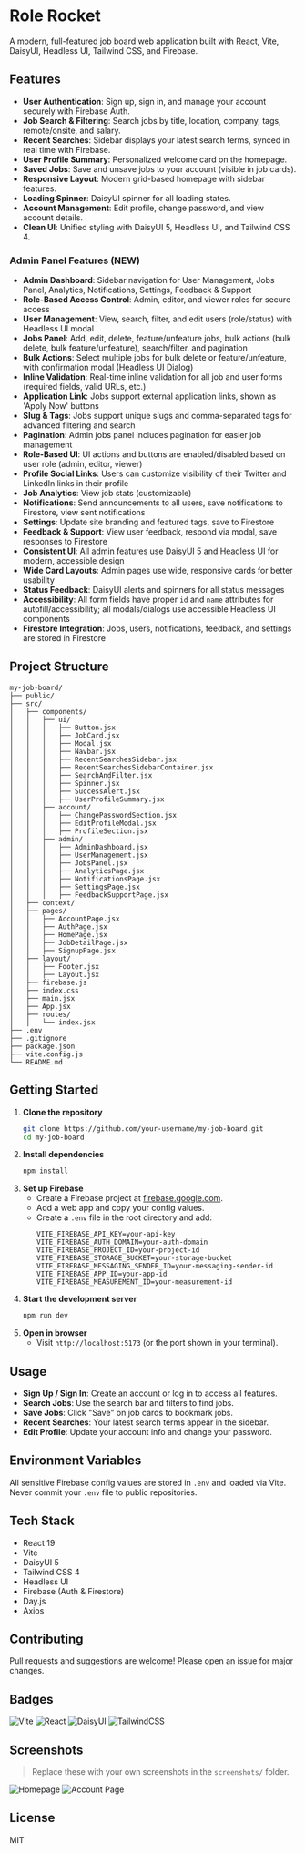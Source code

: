 # Role Rocket

A modern, full-featured job board web application built with React, Vite, DaisyUI, Headless UI, Tailwind CSS, and Firebase.

## Features

- **User Authentication**: Sign up, sign in, and manage your account securely with Firebase Auth.
- **Job Search & Filtering**: Search jobs by title, location, company, tags, remote/onsite, and salary.
- **Recent Searches**: Sidebar displays your latest search terms, synced in real time with Firebase.
- **User Profile Summary**: Personalized welcome card on the homepage.
- **Saved Jobs**: Save and unsave jobs to your account (visible in job cards).
- **Responsive Layout**: Modern grid-based homepage with sidebar features.
- **Loading Spinner**: DaisyUI spinner for all loading states.
- **Account Management**: Edit profile, change password, and view account details.
- **Clean UI**: Unified styling with DaisyUI 5, Headless UI, and Tailwind CSS 4.

### Admin Panel Features (NEW)

- **Admin Dashboard**: Sidebar navigation for User Management, Jobs Panel, Analytics, Notifications, Settings, Feedback & Support
- **Role-Based Access Control**: Admin, editor, and viewer roles for secure access
- **User Management**: View, search, filter, and edit users (role/status) with Headless UI modal
- **Jobs Panel**: Add, edit, delete, feature/unfeature jobs, bulk actions (bulk delete, bulk feature/unfeature), search/filter, and pagination
- **Bulk Actions**: Select multiple jobs for bulk delete or feature/unfeature, with confirmation modal (Headless UI Dialog)
- **Inline Validation**: Real-time inline validation for all job and user forms (required fields, valid URLs, etc.)
- **Application Link**: Jobs support external application links, shown as 'Apply Now' buttons
- **Slug & Tags**: Jobs support unique slugs and comma-separated tags for advanced filtering and search
- **Pagination**: Admin jobs panel includes pagination for easier job management
- **Role-Based UI**: UI actions and buttons are enabled/disabled based on user role (admin, editor, viewer)
- **Profile Social Links**: Users can customize visibility of their Twitter and LinkedIn links in their profile
- **Job Analytics**: View job stats (customizable)
- **Notifications**: Send announcements to all users, save notifications to Firestore, view sent notifications
- **Settings**: Update site branding and featured tags, save to Firestore
- **Feedback & Support**: View user feedback, respond via modal, save responses to Firestore
- **Consistent UI**: All admin features use DaisyUI 5 and Headless UI for modern, accessible design
- **Wide Card Layouts**: Admin pages use wide, responsive cards for better usability
- **Status Feedback**: DaisyUI alerts and spinners for all status messages
- **Accessibility**: All form fields have proper `id` and `name` attributes for autofill/accessibility; all modals/dialogs use accessible Headless UI components
- **Firestore Integration**: Jobs, users, notifications, feedback, and settings are stored in Firestore

## Project Structure

```
my-job-board/
├── public/
├── src/
│   ├── components/
│   │   ├── ui/
│   │   │   ├── Button.jsx
│   │   │   ├── JobCard.jsx
│   │   │   ├── Modal.jsx
│   │   │   ├── Navbar.jsx
│   │   │   ├── RecentSearchesSidebar.jsx
│   │   │   ├── RecentSearchesSidebarContainer.jsx
│   │   │   ├── SearchAndFilter.jsx
│   │   │   ├── Spinner.jsx
│   │   │   ├── SuccessAlert.jsx
│   │   │   ├── UserProfileSummary.jsx
│   │   ├── account/
│   │   │   ├── ChangePasswordSection.jsx
│   │   │   ├── EditProfileModal.jsx
│   │   │   ├── ProfileSection.jsx
│   │   ├── admin/
│   │   │   ├── AdminDashboard.jsx
│   │   │   ├── UserManagement.jsx
│   │   │   ├── JobsPanel.jsx
│   │   │   ├── AnalyticsPage.jsx
│   │   │   ├── NotificationsPage.jsx
│   │   │   ├── SettingsPage.jsx
│   │   │   ├── FeedbackSupportPage.jsx
│   ├── context/
│   ├── pages/
│   │   ├── AccountPage.jsx
│   │   ├── AuthPage.jsx
│   │   ├── HomePage.jsx
│   │   ├── JobDetailPage.jsx
│   │   ├── SignupPage.jsx
│   ├── layout/
│   │   ├── Footer.jsx
│   │   ├── Layout.jsx
│   ├── firebase.js
│   ├── index.css
│   ├── main.jsx
│   ├── App.jsx
│   ├── routes/
│   │   └── index.jsx
├── .env
├── .gitignore
├── package.json
├── vite.config.js
└── README.md
```

## Getting Started

1. **Clone the repository**
	```bash
	git clone https://github.com/your-username/my-job-board.git
	cd my-job-board
	```
2. **Install dependencies**
	```bash
	npm install
	```
3. **Set up Firebase**
	- Create a Firebase project at [firebase.google.com](https://firebase.google.com/).
	- Add a web app and copy your config values.
	- Create a `.env` file in the root directory and add:
	  ```env
	  VITE_FIREBASE_API_KEY=your-api-key
	  VITE_FIREBASE_AUTH_DOMAIN=your-auth-domain
	  VITE_FIREBASE_PROJECT_ID=your-project-id
	  VITE_FIREBASE_STORAGE_BUCKET=your-storage-bucket
	  VITE_FIREBASE_MESSAGING_SENDER_ID=your-messaging-sender-id
	  VITE_FIREBASE_APP_ID=your-app-id
	  VITE_FIREBASE_MEASUREMENT_ID=your-measurement-id
	  ```
4. **Start the development server**
	```bash
	npm run dev
	```
5. **Open in browser**
	- Visit `http://localhost:5173` (or the port shown in your terminal).

## Usage

- **Sign Up / Sign In**: Create an account or log in to access all features.
- **Search Jobs**: Use the search bar and filters to find jobs.
- **Save Jobs**: Click "Save" on job cards to bookmark jobs.
- **Recent Searches**: Your latest search terms appear in the sidebar.
- **Edit Profile**: Update your account info and change your password.

## Environment Variables

All sensitive Firebase config values are stored in `.env` and loaded via Vite. Never commit your `.env` file to public repositories.

## Tech Stack

- React 19
- Vite
- DaisyUI 5
- Tailwind CSS 4
- Headless UI
- Firebase (Auth & Firestore)
- Day.js
- Axios

## Contributing

Pull requests and suggestions are welcome! Please open an issue for major changes.

## Badges

![Vite](https://img.shields.io/badge/vite-4.1.2-blue)
![React](https://img.shields.io/badge/react-19.1.1-blue)
![DaisyUI](https://img.shields.io/badge/daisyui-5.0.50-yellow)
![TailwindCSS](https://img.shields.io/badge/tailwindcss-4.1.12-blue)

## Screenshots

> Replace these with your own screenshots in the `screenshots/` folder.

![Homepage](screenshots/homepage.png)
![Account Page](screenshots/account.png)

## License

MIT
